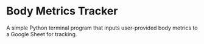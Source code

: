 # Body Metrics Tracker

A simple Python terminal program that inputs user-provided body metrics to a Google Sheet for tracking.
